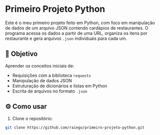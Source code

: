 # Primeiro Projeto Python

Este é o meu primeiro projeto feito em Python, com foco em manipulação de dados de um arquivo JSON contendo cardápios de restaurantes. O programa acessa os dados a partir de uma URL, organiza os itens por restaurante e gera arquivos `.json` individuais para cada um.

## 🧠 Objetivo

Aprender os conceitos iniciais de:
- Requisições com a biblioteca `requests`
- Manipulação de dados JSON
- Estruturação de dicionários e listas em Python
- Escrita de arquivos no formato `.json`

## ⚙️ Como usar

1. Clone o repositório:
```bash
git clone https://github.com/raiego/primeiro-projeto-python.git
